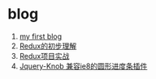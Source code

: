 # blog

1. [my first blog](https://github.com/xieshanshan/blog/issues/1)  
2. [Redux的初步理解](https://github.com/xieshanshan/blog/issues/4)  
3. [Redux项目实战](https://github.com/xieshanshan/blog/issues/5)  
4. [Jquery-Knob 兼容ie8的圆形进度条插件](https://github.com/xieshanshan/blog/issues/6)
